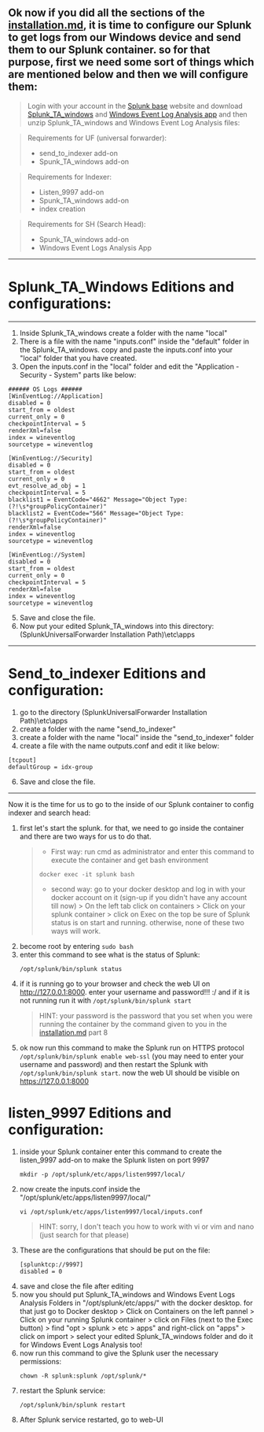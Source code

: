 Ok now if you did all the sections of the [installation.md](https://github.com/Arashknia/Dockerized-Splunk/blob/main/Installation.md), it is time to configure our Splunk to get logs from our Windows device and send them to our Splunk container. so for that purpose, first we need some sort of things  which are mentioned below and then we will configure them:
---
  > Login with your account in the [Splunk base](https://splunkbase.splunk.com/) website and download [Splunk_TA_windows](https://splunkbase.splunk.com/app/742) and [Windows Event Log Analysis app](https://splunkbase.splunk.com/app/3067) and then unzip Splunk_TA_windows and Windows Event Log Analysis files:

  > Requirements for UF (universal forwarder):
  > - send_to_indexer add-on
  > - Spunk_TA_windows add-on

  > Requirements for Indexer:
  > - Listen_9997 add-on
  > - Spunk_TA_windows add-on
  > - index creation

  > Requirements for SH (Search Head):
  > - Spunk_TA_windows add-on 
  > - Windows Event Logs Analysis App
---

# Splunk_TA_Windows Editions and configurations:
---
1. Inside Splunk_TA_windows create a folder with the name "local"
2. There is a file with the name "inputs.conf" inside the "default" folder in the Splunk_TA_windows. copy and paste the inputs.conf into your "local" folder that you have created.
3. Open the inputs.conf in the "local" folder and edit the "Application - Security - System" parts like below:
```
###### OS Logs ######
[WinEventLog://Application]
disabled = 0
start_from = oldest
current_only = 0
checkpointInterval = 5
renderXml=false
index = wineventlog
sourcetype = wineventlog

[WinEventLog://Security]
disabled = 0
start_from = oldest
current_only = 0
evt_resolve_ad_obj = 1
checkpointInterval = 5
blacklist1 = EventCode="4662" Message="Object Type:(?!\s*groupPolicyContainer)"
blacklist2 = EventCode="566" Message="Object Type:(?!\s*groupPolicyContainer)"
renderXml=false
index = wineventlog
sourcetype = wineventlog

[WinEventLog://System]
disabled = 0
start_from = oldest
current_only = 0
checkpointInterval = 5
renderXml=false
index = wineventlog
sourcetype = wineventlog
```
5. Save and close the file.
6. Now put your edited Splunk_TA_windows into this directory: (SplunkUniversalForwarder Installation Path)\etc\apps
---
# Send_to_indexer Editions and configuration:
1. go to the directory (SplunkUniversalForwarder Installation Path)\etc\apps
2. create a folder with the name "send_to_indexer"
3. create a folder with the name "local" inside the "send_to_indexer" folder
4. create a file with the name outputs.conf and edit it like below:
```
[tcpout]
defaultGroup = idx-group
```
6. Save and close the file.
---

Now it is the time for us to go to the inside of our Splunk container to config indexer and search head:
1. first let's start the splunk. for that, we need to go inside the container and there are two ways for us to do that.
   > - First way: run cmd as administrator and enter this command to execute the container and get bash environment
   >  ```
   > docker exec -it splunk bash
   >  ```
   >  - second way: go to your docker desktop and log in with your docker account on it (sign-up if you didn't have any account till now) > On the left tab click on containers > Click on your splunk container > click on Exec on the top
   > be sure of Splunk status is on start and running. otherwise, none of these two ways will work.
2. become root by entering ```sudo bash```
3. enter this command to see what is the status of Splunk:
   ```
   /opt/splunk/bin/splunk status
   ```
4. if it is running go to your browser and check the web UI on http://127.0.0.1:8000. enter your username and password!!! :/ and if it is not running run it with ```/opt/splunk/bin/splunk start```
   > HINT: your password is the password that you set when you were running the container by the command given to you in the [installation.md](https://github.com/Arashknia/Dockerized-Splunk/blob/main/Installation.md) part 8
6. ok now run this command to make the Splunk run on HTTPS protocol ```/opt/splunk/bin/splunk enable web-ssl``` (you may need to enter your username and password) and then restart the Splunk with ```/opt/splunk/bin/splunk start```. now the web UI should be visible on https://127.0.0.1:8000

# listen_9997 Editions and configuration:
1. inside your Splunk container enter this command to create the listen_9997 add-on to make the Splunk listen on port 9997
   ```
   mkdir -p /opt/splunk/etc/apps/listen9997/local/
   ```
2. now create the inputs.conf inside the "/opt/splunk/etc/apps/listen9997/local/"
   ```
   vi /opt/splunk/etc/apps/listen9997/local/inputs.conf
   ```
   > HINT: sorry, I don't teach you how to work with vi or vim and nano (just search for that please)
3. These are the configurations that should be put on the file:
   ```
   [splunktcp://9997]
   disabled = 0
   ```
4. save and close the file after editing
5. now you should put Splunk_TA_windows and Windows Event Logs Analysis Folders in "/opt/splunk/etc/apps/" with the docker desktop. for that just go to Docker desktop > Click on Containers on the left pannel > Click on your running Splunk container > click on Files (next to the Exec button) > find "opt > splunk > etc > apps" and right-click on "apps" > click on import > select your edited Splunk_TA_windows folder and do it for  Windows Event Logs Analysis too!
6. now run this command to give the Splunk user the necessary permissions:
   ```
   chown -R splunk:splunk /opt/splunk/*
   ```
7. restart the Splunk service:
   ```
   /opt/splunk/bin/splunk restart
   ```
8. After Splunk service restarted, go to web-UI 
